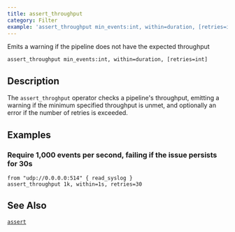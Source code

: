 ```yaml
---
title: assert_throughput
category: Filter
example: 'assert_throughput min_events:int, within=duration, [retries=int]'
---
```



Emits a warning if the pipeline does not have the expected throughput

```tql
assert_throughput min_events:int, within=duration, [retries=int]
```

## Description

The `assert_throghput` operator checks a pipeline's throughput, emitting a
warning if the minimum specified throughput is unmet, and optionally an error if
the number of retries is exceeded.

## Examples

### Require 1,000 events per second, failing if the issue persists for 30s

```tql
from "udp://0.0.0.0:514" { read_syslog }
assert_throughput 1k, within=1s, retries=30
```

## See Also

[`assert`](/reference/operators/assert)
